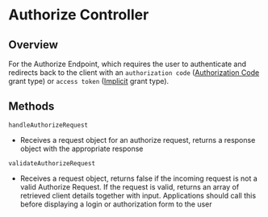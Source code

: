 # Authorize Controller

## Overview

For the Authorize Endpoint, which requires the user to authenticate and redirects back to the client with an `authorization code` ([Authorization Code](../../grant-types/authorization-code) grant type)
or `access token` ([Implicit](../../grant-types/implicit) grant type).

## Methods

`handleAuthorizeRequest`

  * Receives a request object for an authorize request, returns a response object with the appropriate response

`validateAuthorizeRequest`

  * Receives a request object, returns false if the incoming request is not a valid Authorize Request. If the request
is valid, returns an array of retrieved client details together with input.
Applications should call this before displaying a login or authorization form to the user
